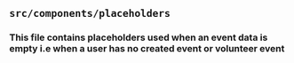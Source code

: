 ## `src/components/placeholders`

### This file contains placeholders used when an event data is empty i.e when a user has no created event or volunteer event
